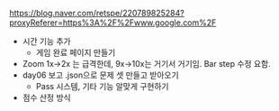 https://blog.naver.com/retspe/220789825284?proxyReferer=https%3A%2F%2Fwww.google.com%2F


- 시간 기능 추가
  - 게임 완료 페이지 만들기
- Zoom 1x->2x 는 급격한데, 9x->10x는 거기서 거기임. Bar step 수정 요함.
- day06 보고 .json으로 문제 셋 만들고 받아오기
  - Pass 시스템, 기타 기능 알맞게 구현하기
- 점수 산정 방식